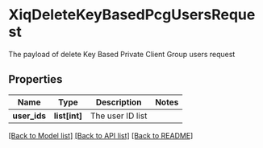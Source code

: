 # XiqDeleteKeyBasedPcgUsersRequest

The payload of delete Key Based Private Client Group users request
## Properties
Name | Type | Description | Notes
------------ | ------------- | ------------- | -------------
**user_ids** | **list[int]** | The user ID list | 

[[Back to Model list]](../README.md#documentation-for-models) [[Back to API list]](../README.md#documentation-for-api-endpoints) [[Back to README]](../README.md)


